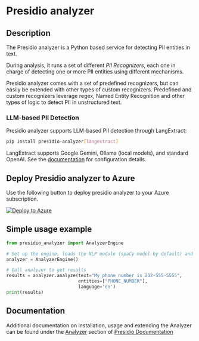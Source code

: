 # Presidio analyzer

## Description

The Presidio analyzer is a Python based service for detecting PII entities in text.

During analysis, it runs a set of different _PII Recognizers_,
each one in charge of detecting one or more PII entities using different mechanisms.

Presidio analyzer comes with a set of predefined recognizers,
but can easily be extended with other types of custom recognizers.
Predefined and custom recognizers leverage regex,
Named Entity Recognition and other types of logic to detect PII in unstructured text.

### LLM-based PII Detection

Presidio analyzer supports LLM-based PII detection through LangExtract:

```bash
pip install presidio-analyzer[langextract]
```

LangExtract supports Google Gemini, Ollama (local models), and standard OpenAI.
See the [documentation](https://microsoft.github.io/presidio/analyzer/) for configuration details.

## Deploy Presidio analyzer to Azure

Use the following button to deploy presidio analyzer to your Azure subscription.

[![Deploy to Azure](https://aka.ms/deploytoazurebutton)](https://portal.azure.com/#create/Microsoft.Template/uri/https%3A%2F%2Fraw.githubusercontent.com%2Fmicrosoft%2Fpresidio%2Fmain%2Fpresidio-analyzer%2Fdeploytoazure.json)

## Simple usage example

```python
from presidio_analyzer import AnalyzerEngine

# Set up the engine, loads the NLP module (spaCy model by default) and other PII recognizers
analyzer = AnalyzerEngine()

# Call analyzer to get results
results = analyzer.analyze(text="My phone number is 212-555-5555",
                           entities=["PHONE_NUMBER"],
                           language='en')
print(results)

```

## Documentation

Additional documentation on installation, usage and extending the Analyzer can be found under the [Analyzer](https://microsoft.github.io/presidio/analyzer/) section of [Presidio Documentation](https://microsoft.github.io/presidio)
